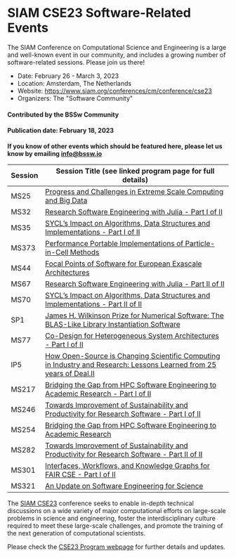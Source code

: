 # SIAM CSE23 Software-Related Events

<!-- deck text start --> 
The SIAM Conference on Computational Science and Engineering is a large and well-known event in our community, and includes a growing number of software-related sessions.  Please join us there!
<!-- deck text ends -->

- Date: February 26 - March 3, 2023
- Location: Amsterdam, The Netherlands
- Website: https://www.siam.org/conferences/cm/conference/cse23 
- Organizers: The "Software Community"

#### Contributed by the BSSw Community

#### Publication date: February 18, 2023

**If you know of other events which should be featured here, please let us know by emailing info@bssw.io**

Session | Session Title (see linked program page for full details)
--------|---------------------------------------------------------
MS25 | [Progress and Challenges in Extreme Scale Computing and Big Data](https://meetings.siam.org/sess/dsp_programsess.cfm?SESSIONCODE=75178)
MS32 | [Research Software Engineering with Julia - Part I of II](https://meetings.siam.org/sess/dsp_programsess.cfm?SESSIONCODE=75232)
MS35 | [SYCL’s Impact on Algorithms, Data Structures and Implementations - Part I of II](https://meetings.siam.org/sess/dsp_programsess.cfm?SESSIONCODE=75641)
MS373 | [Performance Portable Implementations of Particle-in-Cell Methods](https://meetings.siam.org/sess/dsp_programsess.cfm?SESSIONCODE=75875)
MS44 | [Focal Points of Software for European Exascale Architectures](https://meetings.siam.org/sess/dsp_programsess.cfm?SESSIONCODE=75503)
MS67 | [Research Software Engineering with Julia - Part II of II](https://meetings.siam.org/sess/dsp_programsess.cfm?SESSIONCODE=75233)
MS70 | [SYCL’s Impact on Algorithms, Data Structures and Implementations - Part II of II](https://meetings.siam.org/sess/dsp_programsess.cfm?SESSIONCODE=75642)
SP1 | [James H. Wilkinson Prize for Numerical Software: The BLAS-Like Library Instantiation Software](https://meetings.siam.org/sess/dsp_programsess.cfm?SESSIONCODE=76577)
MS77 | [Co-Design for Heterogeneous System Architectures - Part I of II](https://meetings.siam.org/sess/dsp_programsess.cfm?SESSIONCODE=75318)
IP5 | [How Open-Source is Changing Scientific Computing in Industry and Research: Lessons Learned from 25 years of Deal.II](https://meetings.siam.org/sess/dsp_programsess.cfm?SESSIONCODE=76300)
MS217 | [Bridging the Gap from HPC Software Engineering to Academic Research - Part I of II](https://meetings.siam.org/sess/dsp_programsess.cfm?SESSIONCODE=75661)
MS246 | [Towards Improvement of Sustainability and Productivity for Research Software - Part I of II](https://meetings.siam.org/sess/dsp_programsess.cfm?SESSIONCODE=75705)
MS254 | [Bridging the Gap from HPC Software Engineering to Academic Research](https://meetings.siam.org/sess/dsp_programsess.cfm?SESSIONCODE=75662)
MS282 | [Towards Improvement of Sustainability and Productivity for Research Software - Part II of II](https://meetings.siam.org/sess/dsp_programsess.cfm?SESSIONCODE=75706)
MS301 | [Interfaces, Workflows, and Knowledge Graphs for FAIR CSE - Part I of II](https://meetings.siam.org/sess/dsp_programsess.cfm?SESSIONCODE=75530)
MS321 | [An Update on Software Engineering for Science](https://meetings.siam.org/sess/dsp_programsess.cfm?SESSIONCODE=75726)

The [SIAM CSE23](https://www.siam.org/conferences/cm/conference/cse23) conference seeks to enable in-depth technical discussions on a wide variety of major computational efforts on large-scale problems in science and engineering, foster the interdisciplinary culture required to meet these large-scale challenges, and promote the training of the next generation of computational scientists. 

Please check the [CSE23 Program webpage](https://www.siam.org/conferences/cm/program/program-and-abstracts/cse23-program-abstracts) for further details and updates.


<!---
Publish: yes
Topics: conferences and workshops
--->
